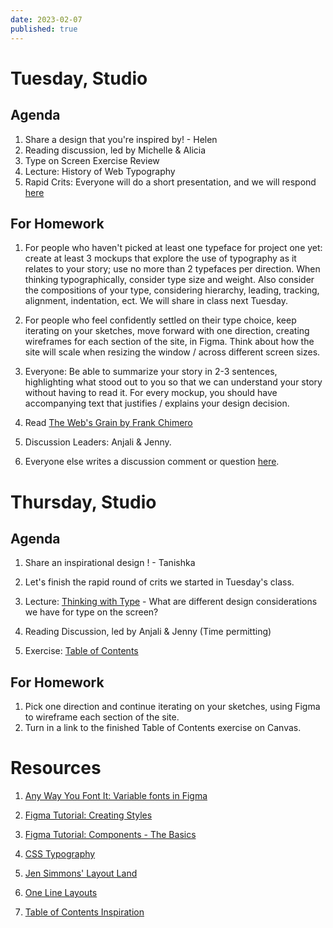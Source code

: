 ```yaml
---
date: 2023-02-07
published: true
---
```

# Tuesday, Studio
## Agenda
1. Share a design that you're inspired by! - Helen
2. Reading discussion, led by Michelle & Alicia
3. Type on Screen Exercise Review
4. Lecture: History of Web Typography
5. Rapid Crits: Everyone will do a short presentation, and we will respond [here](https://docs.google.com/document/d/109QYwCZYSWacVf6G_KGvFQpHxDzLa8WoGawv2N0eX48/edit?usp=sharing)

## For Homework
1. For people who haven't picked at least one typeface for project one yet: create at least 3 mockups that explore the use of typography as it relates to your story; use no more than 2 typefaces per direction. When thinking typographically, consider type size and weight. Also consider the compositions of your type, considering hierarchy, leading, tracking, alignment, indentation, ect. We will share in class next Tuesday. 

2. For people who feel confidently  settled on their type choice, keep iterating on your sketches, move forward with one direction, creating wireframes for each section of the site, in Figma. Think about how the site will scale when resizing the window / across different screen sizes.

3. Everyone: Be able to summarize your story in 2-3 sentences, highlighting what stood out to you so that we can understand your story without having to read it. For every mockup, you should have accompanying text that justifies / explains your design decision.  
4. Read [The Web's Grain by Frank Chimero](https://frankchimero.com/blog/2015/the-webs-grain/)
5. Discussion Leaders: Anjali & Jenny.
6. Everyone else writes a discussion comment or question [here](https://docs.google.com/document/d/1pv5p2erPfjhSk7HzhXJtdSpO1effd9uR-X4lSVwFSS8/edit?usp=sharing).

# Thursday, Studio
## Agenda
1. Share an inspirational design ! - Tanishka
2. Let's finish the rapid round of crits we started in Tuesday's class.
3. Lecture: [Thinking with Type](https://www.figma.com/proto/aeoaS7fUYyi4cfdzB9ICk3/webtype-concepts?node-id=2%3A25&scaling=scale-down) - What are different design considerations we have for type on the screen?
4. Reading Discussion, led by Anjali & Jenny (Time permitting)

5. Exercise: [Table of Contents](https://docs.google.com/document/d/1JcN1tcO7Q8_q7SD3-2RsBxE6Ym8dI_pNYJG8izgaTto/edit?usp=sharing)


## For Homework
1. Pick one direction and continue iterating on your sketches, using Figma to wireframe each section of the site. 
2. Turn in a link to the finished Table of Contents exercise on Canvas. 

# Resources
1. [Any Way You Font It: Variable fonts in Figma](https://www.figma.com/typography/variable-fonts/)

2. [Figma Tutorial: Creating Styles](https://www.youtube.com/watch?v=gtQ_A3imzsg)

3. [Figma Tutorial: Components - The Basics](https://www.youtube.com/watch?v=k74IrUNaJVk)

4. [CSS Typography](https://cssreference.io/typography/)

5. [Jen Simmons' Layout Land](https://labs.jensimmons.com/)

6. [One Line Layouts](http://1linelayouts.glitch.me/)

7. [Table of Contents Inspiration](https://www.are.na/tee-topor/core-table-of-contents)
